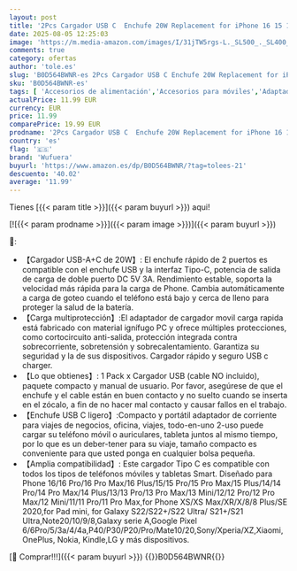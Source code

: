 ```yaml
---
layout: post
title: '2Pcs Cargador USB C  Enchufe 20W Replacement for iPhone 16 15 14 13 12 11 Pro MAX SE XS XR 8 7 Plus Mini SE  Galaxy  Pixel. Carga Rapida Tipo C Charger Movil Adaptador Multi Cabezal Corriente Wufuera'
date: 2025-08-05 12:25:03
image: 'https://m.media-amazon.com/images/I/31jTW5rgs-L._SL500_._SL400_.jpg'
comments: true
category: ofertas
author: 'tole.es'
slug: 'B0D564BWNR-es 2Pcs Cargador USB C Enchufe 20W Replacement for iPhone 16...'
sku: 'B0D564BWNR-es'
tags: [ 'Accesorios de alimentación','Accesorios para móviles','Adaptadores AC','Cargadores de móvil de red','Cargadores para móviles','Comunicación móvil y accesorios','Electrónica','iphone','wufuera','🇪🇸', ]
actualPrice: 11.99 EUR
currency: EUR
price: 11.99
comparePrice: 19.99 EUR
prodname: '2Pcs Cargador USB C  Enchufe 20W Replacement for iPhone 16 15 14 13 12 11 Pro MAX SE XS XR 8 7 Plus Mini SE  Galaxy  Pixel. Carga Rapida Tipo C Charger Movil Adaptador Multi Cabezal Corriente Wufuera'
country: 'es'
flag: '🇪🇸'
brand: 'Wufuera'
buyurl: 'https://www.amazon.es/dp/B0D564BWNR/?tag=tolees-21'
descuento: '40.02'
average: '11.99'
---
```


Tienes [{{< param title >}}]({{< param buyurl >}}) aqui!

[![{{< param prodname >}}]({{< param image >}})]({{< param buyurl >}})

🔎:

- 【Cargador USB-A+C de 20W】: El enchufe rápido de 2 puertos es compatible con el enchufe USB y la interfaz Tipo-C, potencia de salida de carga de doble puerto DC 5V 3A. Rendimiento estable, soporta la velocidad más rápida para la carga de Phone. Cambia automáticamente a carga de goteo cuando el teléfono está bajo y cerca de lleno para proteger la salud de la batería.
- 【Carga multiprotección】:El adaptador de cargador movil carga rapida está fabricado con material ignífugo PC y ofrece múltiples protecciones, como cortocircuito anti-salida, protección integrada contra sobrecorriente, sobretensión y sobrecalentamiento. Garantiza su seguridad y la de sus dispositivos. Cargador rápido y seguro USB c charger.
- 【Lo que obtienes】: 1 Pack x Cargador USB (cable NO incluido), paquete compacto y manual de usuario. Por favor, asegúrese de que el enchufe y el cable están en buen contacto y no suelto cuando se inserta en el zócalo, a fin de no hacer mal contacto y causar fallos en el trabajo.
- 【Enchufe USB C ligero】:Compacto y portátil adaptador de corriente para viajes de negocios, oficina, viajes, todo-en-uno 2-uso puede cargar su teléfono móvil o auriculares, tableta juntos al mismo tiempo, por lo que es un deber-tener para su viaje, tamaño compacto es conveniente para que usted ponga en cualquier bolsa pequeña.
- 【Amplia compatibilidad】: Este cargador Tipo C es compatible con todos los tipos de teléfonos móviles y tabletas Smart. Diseñado para Phone 16/16 Pro/16 Pro Max/16 Plus/15/15 Pro/15 Pro Max/15 Plus/14/14 Pro/14 Pro Max/14 Plus/13/13 Pro/13 Pro Max/13 Mini/12/12 Pro/12 Pro Max/12 Mini/11/11 Pro/11 Pro Max,for Phone XS/XS Max/XR/X/8/8 Plus/SE 2020,for Pad mini, for Galaxy S22/S22+/S22 Ultra/ S21+/S21 Ultra,Note20/10/9/8,Galaxy serie A,Google Pixel 6/6Pro/5/3a/4/4a,P40/P30/P20/Pro/Mate10/20,Sony/Xperia/XZ,Xiaomi,OnePlus, Nokia, Kindle,LG y más dispositivos.

[🛒 Comprar!!!]({{< param buyurl >}})
{{<world>}}B0D564BWNR{{</world>}}
